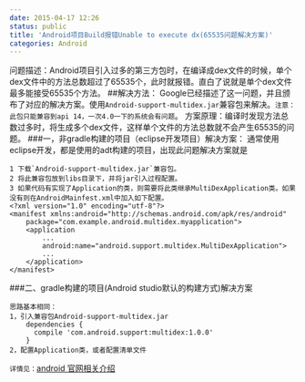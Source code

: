 ```yaml
---
date: 2015-04-17 12:26
status: public
title: 'Android项目Build报错Unable to execute dx(65535问题解决方案)'
categories: Android
---
```


问题描述：Android项目引入过多的第三方包时，在编译成dex文件的时候，单个dex文件中的方法总数超过了65535个，此时就报错。直白了说就是单个dex文件最多能接受65535个方法。
##解决方法：
Google已经描述了这一问题，并且颁布了对应的解决方案。使用`Android-support-multidex.jar`兼容包来解决。`注意：此包只能兼容到api 14，一次4.0一下的系统会有问题`。
方案原理：编译时发现方法总数过多时，将生成多个dex文件，这样单个文件的方法总数就不会产生65535的问题。
###一，非gradle构建的项目（eclipse开发项目）解决方案：
通常使用eclipse开发，都是使用的adt构建的项目，出现此问题解决方案就是
```
1 下载`Android-support-multidex.jar`兼容包。
2 将此兼容包放到libs目录下，并将jar引入过程配置。
3 如果代码有实现了Application的类，则需要将此类继承MultiDexApplication类。如果没有则在AndroidMainfest.xml中加入如下配置。
<?xml version="1.0" encoding="utf-8"?>
<manifest xmlns:android="http://schemas.android.com/apk/res/android"
    package="com.example.android.multidex.myapplication">
    <application
        ...
        android:name="android.support.multidex.MultiDexApplication">
        ...
    </application>
</manifest>
```
###二、gradle构建的项目(Android studio默认的构建方式)解决方案
```
思路基本相同：
1，引入兼容包Android-support-multidex.jar
    dependencies {
      compile 'com.android.support:multidex:1.0.0'
    }
2，配置Application类，或者配置清单文件
```
`详情见：`[android 官网相关介绍](https://developer.android.com/tools/building/multidex.html#mdex-gradle)
